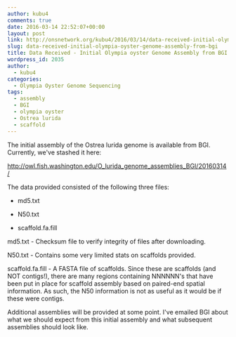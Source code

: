 ```yaml
---
author: kubu4
comments: true
date: 2016-03-14 22:52:07+00:00
layout: post
link: http://onsnetwork.org/kubu4/2016/03/14/data-received-initial-olympia-oyster-genome-assembly-from-bgi/
slug: data-received-initial-olympia-oyster-genome-assembly-from-bgi
title: Data Received - Initial Olympia oyster Genome Assembly from BGI
wordpress_id: 2035
author:
  - kubu4
categories:
  - Olympia Oyster Genome Sequencing
tags:
  - assembly
  - BGI
  - olympia oyster
  - Ostrea lurida
  - scaffold
---
```


The initial assembly of the Ostrea lurida genome is available from BGI. Currently, we've stashed it here:

http://owl.fish.washington.edu/O_lurida_genome_assemblies_BGI/20160314/

The data provided consisted of the following three files:




    
  * md5.txt

    
  * N50.txt

    
  * scaffold.fa.fill



md5.txt - Checksum file to verify integrity of files after downloading.

N50.txt - Contains some very limited stats on scaffolds provided.

scaffold.fa.fill - A FASTA file of scaffolds. Since these are scaffolds (and NOT contigs!), there are many regions containing NNNNNN's that have been put in place for scaffold assembly based on paired-end spatial information. As such, the N50 information is not as useful as it would be if these were contigs.

Additional assemblies will be provided at some point. I've emailed BGI about what we should expect from this initial assembly and what subsequent assemblies should look like.
